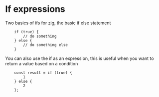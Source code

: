 # If expressions

Two basics of ifs for zig, the basic if else statement

```zig
    if (true) {
        // do something
    } else {
        // do something else
    }
```

You can also use the if as an expression, this is useful when you want to return a value based on a condition

```zig
    const result = if (true) {
        1
    } else {
        2
    };
```

